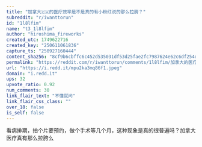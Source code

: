 ```yaml
---
title: "加拿大🇨🇦的医疗效率是不是真的有小粉红说的那么拉胯？"
subreddit: "r/iwanttorun"
id: "1l8lfim"
name: "t3_1l8lfim"
author: "hiroshima_fireworks"
created_utc: 1749622716
created_key: "250611061836"
capture_ts: "250927160444"
content_sha256: "8cf9b6cbffc6c452d535031df53d25fae2fc7987624e62c6df254d3b438c39b1"
permalink: "https://reddit.com/r/iwanttorun/comments/1l8lfim/加拿大的医疗效率是不是真的有小粉红说的那么拉胯/"
url: "https://i.redd.it/mpu2ka3mq86f1.jpeg"
domain: "i.redd.it"
ups: 32
upvote_ratio: 0.92
num_comments: 30
link_flair_text: "不懂就问"
link_flair_css_class: ""
over_18: false
is_self: false
---
```


看病排期，拍个片要预约，做个手术等几个月，这种现象是真的很普遍吗？加拿大医疗真有那么拉胯么
